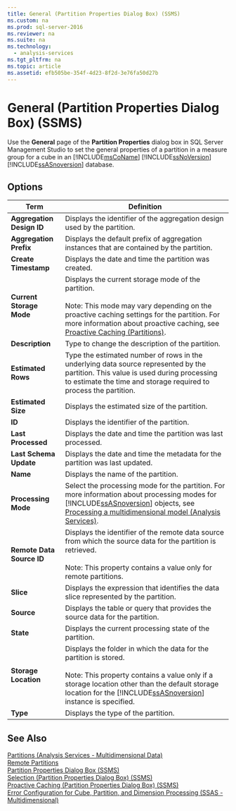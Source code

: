```yaml
---
title: General (Partition Properties Dialog Box) (SSMS)
ms.custom: na
ms.prod: sql-server-2016
ms.reviewer: na
ms.suite: na
ms.technology: 
  - analysis-services
ms.tgt_pltfrm: na
ms.topic: article
ms.assetid: efb505be-354f-4d23-8f2d-3e76fa50d27b
---
```

# General (Partition Properties Dialog Box) (SSMS)
  Use the **General** page of the **Partition Properties** dialog box in SQL Server Management Studio to set the general properties of a partition in a measure group for a cube in an [!INCLUDE[msCoName](../../Token/Other/msCoName_md.md)] [!INCLUDE[ssNoVersion](../../Token/Other/ssNoVersion_md.md)] [!INCLUDE[ssASnoversion](../../Token/Other/ssASnoversion_md.md)] database.  
  
## Options  
  
|Term|Definition|  
|----------|----------------|  
|**Aggregation Design ID**|Displays the identifier of the aggregation design used by the partition.|  
|**Aggregation Prefix**|Displays the default prefix of aggregation instances that are contained by the partition.|  
|**Create Timestamp**|Displays the date and time the partition was created.|  
|**Current Storage Mode**|Displays the current storage mode of the partition.<br /><br /> Note: This mode may vary depending on the proactive caching settings for the partition. For more information about proactive caching, see [Proactive Caching &#40;Partitions&#41;](../Topic/Proactive%20Caching%20\(Partitions\).md).|  
|**Description**|Type to change the description of the partition.|  
|**Estimated Rows**|Type the estimated number of rows in the underlying data source represented by the partition. This value is used during processing to estimate the time and storage required to process the partition.|  
|**Estimated Size**|Displays the estimated size of the partition.|  
|**ID**|Displays the identifier of the partition.|  
|**Last Processed**|Displays the date and time the partition was last processed.|  
|**Last Schema Update**|Displays the date and time the metadata for the partition was last updated.|  
|**Name**|Displays the name of the partition.|  
|**Processing Mode**|Select the processing mode for the partition. For more information about processing modes for [!INCLUDE[ssASnoversion](../../Token/Other/ssASnoversion_md.md)] objects, see [Processing a multidimensional model &#40;Analysis Services&#41;](../../Topics/TopicNameContainA/Processing-a-multidimensional-model--Analysis-Services-.md).|  
|**Remote Data Source ID**|Displays the identifier of the remote data source from which the source data for the partition is retrieved.<br /><br /> Note: This property contains a value only for remote partitions.|  
|**Slice**|Displays the expression that identifies the data slice represented by the partition.|  
|**Source**|Displays the table or query that provides the source data for the partition.|  
|**State**|Displays the current processing state of the partition.|  
|**Storage Location**|Displays the folder in which the data for the partition is stored.<br /><br /> Note: This property contains a value only if a storage location other than the default storage location for the [!INCLUDE[ssASnoversion](../../Token/Other/ssASnoversion_md.md)] instance is specified.|  
|**Type**|Displays the type of the partition.|  
  
## See Also  
 [Partitions &#40;Analysis Services - Multidimensional Data&#41;](../Topic/Partitions%20\(Analysis%20Services%20-%20Multidimensional%20Data\).md)   
 [Remote Partitions](../Topic/Remote%20Partitions.md)   
 [Partition Properties Dialog Box &#40;SSMS&#41;](../../Topics/TopicNameNotContainA/Partition-Properties-Dialog-Box--SSMS-.md)   
 [Selection &#40;Partition Properties Dialog Box&#41; &#40;SSMS&#41;](../../Topics/TopicNameNotContainA/Selection--Partition-Properties-Dialog-Box---SSMS-.md)   
 [Proactive Caching &#40;Partition Properties Dialog Box&#41; &#40;SSMS&#41;](../../Topics/TopicNameNotContainA/Proactive-Caching--Partition-Properties-Dialog-Box---SSMS-.md)   
 [Error Configuration for Cube, Partition, and Dimension Processing &#40;SSAS - Multidimensional&#41;](../../Topics/TopicNameNotContainA/Error-Configuration-for-Cube,-Partition,-and-Dimension-Processing--SSAS---Multidimensional-.md)  
  
  